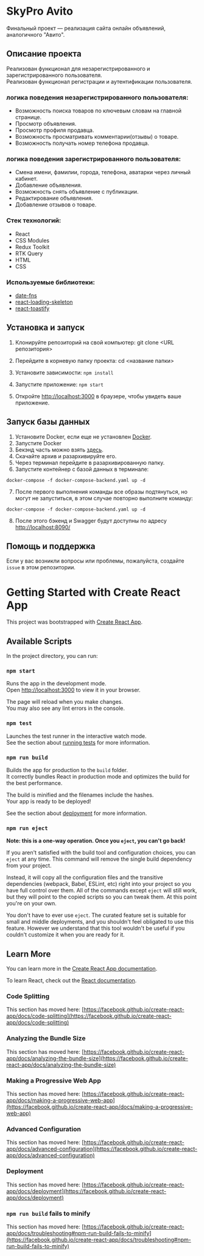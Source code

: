 # SkyPro Avito

Финальный проект — реализация сайта онлайн объявлений, аналогичного "Авито".

## Описание проекта

Реализован функционал для незарегистрированного и зарегистрированного пользователя.\
Реализован функционал регистрации и аутентификации пользователя.

### логика поведения незарегистрированного пользователя:

-   Возможность поиска товаров по ключевым словам на главной странице.
-   Просмотр объявления.
-   Просмотр профиля продавца.
-   Возможность просматривать комментарии(отзывы) о товаре.
-   Возможность получать номер телефона продавца.

### логика поведения зарегистрированного пользователя:

-   Смена имени, фамилии, города, телефона, аватарки через личный кабинет.
-   Добавление объявления.
-   Возможность снять объявление с публикации.
-   Редактирование объявления.
-   Добавление отзывов о товаре.

### Стек технологий:

-   React
-   CSS Modules
-   Redux Toolkit
-   RTK Query
-   HTML
-   CSS

### Используемые библиотеки:

-   [date-fns](https://date-fns.org/)
-   [react-loading-skeleton](https://www.npmjs.com/package/react-loading-skeleton)
-   [react-toastify](https://www.npmjs.com/package/react-toastify)

## Установка и запуск

1. Клонируйте репозиторий на свой компьютер:
   git clone <URL репозитория>
2. Перейдите в корневую папку проекта:
   cd <название папки>
3. Установите зависимости: `npm install`

4. Запустите приложение: `npm start`

5. Откройте [http://localhost:3000](http://localhost:3000) в браузере, чтобы увидеть ваше приложение.

## Запуск базы данных

1. Установите Docker, если еще не установлен [Docker](https://www.docker.com/).
2. Запустите Docker
3. Бекэнд часть можно взять [здесь](https://drive.google.com/file/d/1pFE-NRANTsWmQwTyURjHXuECMmoKCFjO/view).
4. Скачайте архив и разархивируйте его.
5. Через терминал перейдите в разархивированную папку.
6. Запустите контейнер с базой данных в терминале:

```
docker-compose -f docker-compose-backend.yaml up -d
```

7. После первого выполнения команды все образы подтянуться, но могут не запуститься, в этом случае повторно выполните команду:

```
docker-compose -f docker-compose-backend.yaml up -d
```

8. После этого бэкенд и Swagger будут доступны по адресу [http://localhost:8090/](http://localhost:8090/)

## Помощь и поддержка

Если у вас возникли вопросы или проблемы, пожалуйста, создайте `issue` в этом репозитории.

# Getting Started with Create React App

This project was bootstrapped with [Create React App](https://github.com/facebook/create-react-app).

## Available Scripts

In the project directory, you can run:

### `npm start`

Runs the app in the development mode.\
Open [http://localhost:3000](http://localhost:3000) to view it in your browser.

The page will reload when you make changes.\
You may also see any lint errors in the console.

### `npm test`

Launches the test runner in the interactive watch mode.\
See the section about [running tests](https://facebook.github.io/create-react-app/docs/running-tests) for more information.

### `npm run build`

Builds the app for production to the `build` folder.\
It correctly bundles React in production mode and optimizes the build for the best performance.

The build is minified and the filenames include the hashes.\
Your app is ready to be deployed!

See the section about [deployment](https://facebook.github.io/create-react-app/docs/deployment) for more information.

### `npm run eject`

**Note: this is a one-way operation. Once you `eject`, you can't go back!**

If you aren't satisfied with the build tool and configuration choices, you can `eject` at any time. This command will remove the single build dependency from your project.

Instead, it will copy all the configuration files and the transitive dependencies (webpack, Babel, ESLint, etc) right into your project so you have full control over them. All of the commands except `eject` will still work, but they will point to the copied scripts so you can tweak them. At this point you're on your own.

You don't have to ever use `eject`. The curated feature set is suitable for small and middle deployments, and you shouldn't feel obligated to use this feature. However we understand that this tool wouldn't be useful if you couldn't customize it when you are ready for it.

## Learn More

You can learn more in the [Create React App documentation](https://facebook.github.io/create-react-app/docs/getting-started).

To learn React, check out the [React documentation](https://reactjs.org/).

### Code Splitting

This section has moved here: [https://facebook.github.io/create-react-app/docs/code-splitting](https://facebook.github.io/create-react-app/docs/code-splitting)

### Analyzing the Bundle Size

This section has moved here: [https://facebook.github.io/create-react-app/docs/analyzing-the-bundle-size](https://facebook.github.io/create-react-app/docs/analyzing-the-bundle-size)

### Making a Progressive Web App

This section has moved here: [https://facebook.github.io/create-react-app/docs/making-a-progressive-web-app](https://facebook.github.io/create-react-app/docs/making-a-progressive-web-app)

### Advanced Configuration

This section has moved here: [https://facebook.github.io/create-react-app/docs/advanced-configuration](https://facebook.github.io/create-react-app/docs/advanced-configuration)

### Deployment

This section has moved here: [https://facebook.github.io/create-react-app/docs/deployment](https://facebook.github.io/create-react-app/docs/deployment)

### `npm run build` fails to minify

This section has moved here: [https://facebook.github.io/create-react-app/docs/troubleshooting#npm-run-build-fails-to-minify](https://facebook.github.io/create-react-app/docs/troubleshooting#npm-run-build-fails-to-minify)
